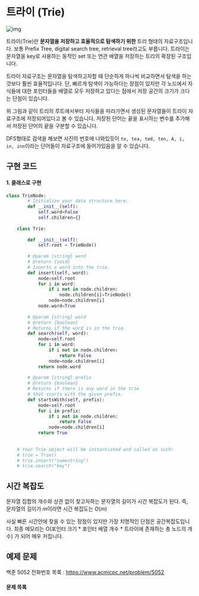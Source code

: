 
# 트라이 (Trie)

![img](https://upload.wikimedia.org/wikipedia/commons/thumb/b/be/Trie_example.svg/375px-Trie_example.svg.png)

트라이(Trie)란 **문자열을 저장하고 효율적으로 탐색하기 위한** 트리 형태의 자료구조입니다. 보통 Prefix Tree, digital search tree, retrieval tree라고도 부릅니다. 트라이는 문자열을 key로 사용하는 동적인 set 또는 연관 배열을 저장하는 트리의 확장된 구조입니다. 


트라이 자료구조는 문자열을 탐색하고자할 때 단순하게 하나씩 비교하면서 탐색을 하는 것보다 훨씬 효율적입니다. 단, 빠르게 탐색이 가능하다는 장점이 있지만 각 노드에서 자식들에 대한 포인터들을 배열로 모두 저장하고 있다는 점에서 저장 공간의 크기가 크다는 단점이 있습니다. 


위 그림과 같이 트리의 루트에서부터 자식들을 따라가면서 생성된 문자열들이 트라이 자료구조에 저장되어있다고 볼 수 있습니다. 저장된 단어는 끝을 표시하는 변수를 추가해서 저장된 단어의 끝을 구분할 수 있습니다.

DFS형태로 검색을 해보면 사진의 번호에 나와있듯이 `to, tea, ted, ten, A, i, in, inn`이라는 단어들이 자료구조에 들어가있음을 알 수 있습니다.


## 구현 코드

#### 1. 클래스로 구현

```python
class TrieNode:
        # Initialize your data structure here.
        def __init__(self):
            self.word=False
            self.children={}
    
    class Trie:
    
        def __init__(self):
            self.root = TrieNode()
    
        # @param {string} word
        # @return {void}
        # Inserts a word into the trie.
        def insert(self, word):
            node=self.root
            for i in word:
                if i not in node.children:
                    node.children[i]=TrieNode()
                node=node.children[i]
            node.word=True
    
        # @param {string} word
        # @return {boolean}
        # Returns if the word is in the trie.
        def search(self, word):
            node=self.root
            for i in word:
                if i not in node.children:
                    return False
                node=node.children[i]
            return node.word
    
        # @param {string} prefix
        # @return {boolean}
        # Returns if there is any word in the trie
        # that starts with the given prefix.
        def startsWith(self, prefix):
            node=self.root
            for i in prefix:
                if i not in node.children:
                    return False
                node=node.children[i]
            return True
            
    
    # Your Trie object will be instantiated and called as such:
    # trie = Trie()
    # trie.insert("somestring")
    # trie.search("key")
```



## 시간 복잡도

문자열 집합의 개수와 상관 없이 찾고자하는 문자열의 길이가 시간 복잡도가 된다. 즉, 문자열의 길이가 $m$이라면 시간 복잡도는 $O(m)$

사실 빠른 시간안에 찾을 수 있는 장점이 있지만 가장 치명적인 단점은 공간복잡도입니다. 최종 메모리는 O(포인터 크기 * 포인터 배열 개수 * 트라이에 존재하는 총 노드의 개수) 가 되어 매우 커집니다. 


## 예제 문제

백준 5052 전화번호 목록 : <https://www.acmicpc.net/problem/5052>


#### 문제 목록